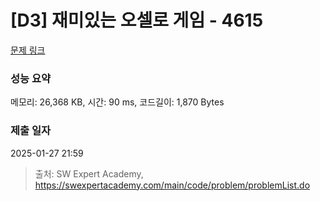 # [D3] 재미있는 오셀로 게임 - 4615 

[문제 링크](https://swexpertacademy.com/main/code/problem/problemDetail.do?contestProbId=AWQmA4uK8ygDFAXj) 

### 성능 요약

메모리: 26,368 KB, 시간: 90 ms, 코드길이: 1,870 Bytes

### 제출 일자

2025-01-27 21:59



> 출처: SW Expert Academy, https://swexpertacademy.com/main/code/problem/problemList.do